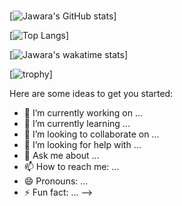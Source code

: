 ### 

[![Jawara's GitHub stats](https://github-readme-stats.vercel.app/api?username=jawaragordon&show_icons=true&theme=dark)]

[![Top Langs](https://github-readme-stats.vercel.app/api/top-langs/?username=jawaragordon&layout=compact)]

[![Jawara's wakatime stats](https://github-readme-stats.vercel.app/api/wakatime?username=JawaraGordon)]

[![trophy](https://github-profile-trophy.vercel.app/?username=jawaragordon&theme=onedark)]

Here are some ideas to get you started:

- 🔭 I’m currently working on ...
- 🌱 I’m currently learning ...
- 👯 I’m looking to collaborate on ...
- 🤔 I’m looking for help with ...
- 💬 Ask me about ...
- 📫 How to reach me: ...
- 😄 Pronouns: ...
- ⚡ Fun fact: ...
-->

